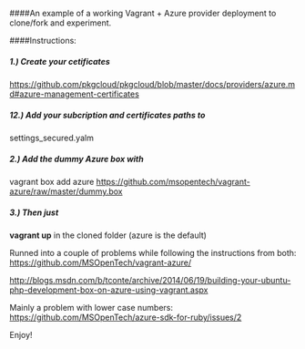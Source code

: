 ####An example of a working Vagrant + Azure provider deployment to clone/fork and experiment.

####Instructions:

##### 1.) Create your cetificates
https://github.com/pkgcloud/pkgcloud/blob/master/docs/providers/azure.md#azure-management-certificates

##### 12.) Add your subcription and certificates paths to
settings_secured.yalm

##### 2.) Add the dummy Azure box with
vagrant box add azure https://github.com/msopentech/vagrant-azure/raw/master/dummy.box

##### 3.) Then just
**vagrant up** in the cloned folder (azure is the default)


Runned into a couple of problems while following the instructions from both:
https://github.com/MSOpenTech/vagrant-azure/

http://blogs.msdn.com/b/tconte/archive/2014/06/19/building-your-ubuntu-php-development-box-on-azure-using-vagrant.aspx

Mainly a problem with lower case numbers:
https://github.com/MSOpenTech/azure-sdk-for-ruby/issues/2

Enjoy!
